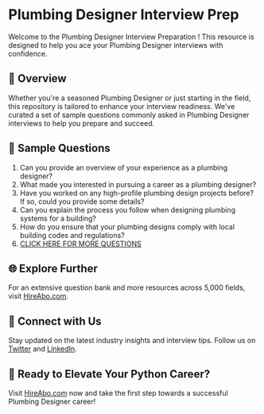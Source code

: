 # Plumbing Designer Interview Prep

Welcome to the Plumbing Designer Interview Preparation ! This resource is designed to help you ace your Plumbing Designer interviews with confidence.

## 🚀 Overview

Whether you're a seasoned Plumbing Designer or just starting in the field, this repository is tailored to enhance your interview readiness. We've curated a set of sample questions commonly asked in Plumbing Designer interviews to help you prepare and succeed.

## 📝 Sample Questions

1. Can you provide an overview of your experience as a plumbing designer?
2. What made you interested in pursuing a career as a plumbing designer?
3. Have you worked on any high-profile plumbing design projects before? If so, could you provide some details?
4. Can you explain the process you follow when designing plumbing systems for a building?
5. How do you ensure that your plumbing designs comply with local building codes and regulations?
6. [CLICK HERE FOR MORE QUESTIONS](https://hireabo.com/job/12_0_8/Plumbing%20Designer)

## 🌐 Explore Further

For an extensive question bank and more resources across 5,000 fields, visit [HireAbo.com](https://www.hireabo.com).

## 📱 Connect with Us

Stay updated on the latest industry insights and interview tips. Follow us on [Twitter](https://twitter.com/hireabo) and [LinkedIn](https://www.linkedin.com/in/hire-abo-3609972a8/).

## 🚀 Ready to Elevate Your Python Career?

Visit [HireAbo.com](https://www.hireabo.com) now and take the first step towards a successful Plumbing Designer career!